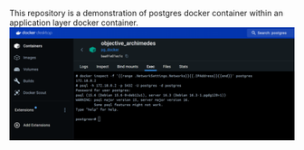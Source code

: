 This repository is a demonstration of postgres docker container within an application layer docker container.
![alt text](image.png)
